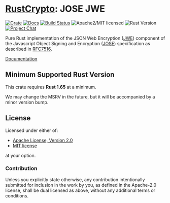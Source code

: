 # [RustCrypto]: JOSE JWE

[![Crate][crate-image]][crate-link]
[![Docs][docs-image]][docs-link]
[![Build Status][build-image]][build-link]
![Apache2/MIT licensed][license-image]
![Rust Version][rustc-image]
[![Project Chat][chat-image]][chat-link]

Pure Rust implementation of the JSON Web Encryption ([JWE]) component of the
Javascript Object Signing and Encryption ([JOSE]) specification as described
in [RFC7516].

[Documentation][docs-link]

## Minimum Supported Rust Version

This crate requires **Rust 1.65** at a minimum.

We may change the MSRV in the future, but it will be accompanied by a minor
version bump.

## License

Licensed under either of:

* [Apache License, Version 2.0](http://www.apache.org/licenses/LICENSE-2.0)
* [MIT license](http://opensource.org/licenses/MIT)

at your option.

### Contribution

Unless you explicitly state otherwise, any contribution intentionally submitted
for inclusion in the work by you, as defined in the Apache-2.0 license, shall be
dual licensed as above, without any additional terms or conditions.

[//]: # (badges)

[crate-image]: https://buildstats.info/crate/jose-jwe
[crate-link]: https://crates.io/crates/jose-jwe
[docs-image]: https://docs.rs/jose-jwe/badge.svg
[docs-link]: https://docs.rs/jose-jwe/
[license-image]: https://img.shields.io/badge/license-Apache2.0/MIT-blue.svg
[rustc-image]: https://img.shields.io/badge/rustc-1.65+-blue.svg
[chat-image]: https://img.shields.io/badge/zulip-join_chat-blue.svg
[chat-link]: https://rustcrypto.zulipchat.com/#narrow/stream/300570-formats
[build-image]: https://github.com/RustCrypto/JOSE/actions/workflows/jose-jwe.yml/badge.svg
[build-link]: https://github.com/RustCrypto/JOSE/actions/workflows/jose-jwe.yml

[//]: # (links)

[RustCrypto]: https://github.com/RustCrypto/
[JWE]: https://jose.readthedocs.io/en/latest/#jwe
[JOSE]: https://jose.readthedocs.io/
[RFC7516]: https://www.rfc-editor.org/rfc/rfc7516
